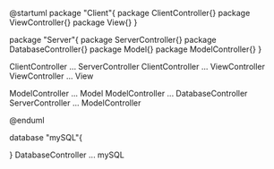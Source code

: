 @startuml
package "Client"{
    package ClientController{}
    package ViewController{}
    package View{}
}

package "Server"{
    package ServerController{}
    package DatabaseController{}
    package Model{}
    package ModelController{}
}

ClientController ... ServerController
ClientController ... ViewController
ViewController ... View

ModelController ... Model
ModelController ... DatabaseController
ServerController ... ModelController

@enduml

database "mySQL"{

}
DatabaseController ... mySQL